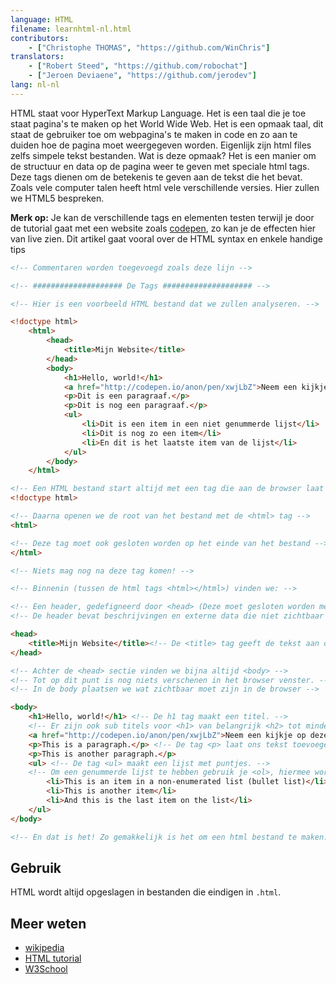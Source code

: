 ```yaml
---
language: HTML
filename: learnhtml-nl.html
contributors:
    - ["Christophe THOMAS", "https://github.com/WinChris"]
translators:
    - ["Robert Steed", "https://github.com/robochat"]
    - ["Jeroen Deviaene", "https://github.com/jerodev"]
lang: nl-nl
---
```


HTML staat voor HyperText Markup Language.
Het is een taal die je toe staat pagina's te maken op het World Wide Web.
Het is een opmaak taal, dit staat de gebruiker toe om webpagina's te maken in code en zo aan te duiden hoe de pagina moet weergegeven worden.
Eigenlijk zijn html files zelfs simpele tekst bestanden.
Wat is deze opmaak? Het is een manier om de structuur en data op de pagina weer te geven met speciale html tags.
Deze tags dienen om de betekenis te geven aan de tekst die het bevat.
Zoals vele computer talen heeft html vele verschillende versies. Hier zullen we HTML5 bespreken.

**Merk op:** Je kan de verschillende tags en elementen testen terwijl je door de tutorial gaat met een website zoals [codepen](http://codepen.io/pen/), zo kan je de effecten hier van live zien.
Dit artikel gaat vooral over de HTML syntax en enkele handige tips


```html
<!-- Commentaren worden toegevoegd zoals deze lijn -->

<!-- #################### De Tags #################### -->

<!-- Hier is een voorbeeld HTML bestand dat we zullen analyseren. -->

<!doctype html>
	<html>
		<head>
			<title>Mijn Website</title>
		</head>
		<body>
			<h1>Hello, world!</h1>
			<a href="http://codepen.io/anon/pen/xwjLbZ">Neem een kijkje op deze link</a>
			<p>Dit is een paragraaf.</p>
			<p>Dit is nog een paragraaf.</p>
			<ul>
				<li>Dit is een item in een niet genummerde lijst</li>
				<li>Dit is nog zo een item</li>
				<li>En dit is het laatste item van de lijst</li>
			</ul>
		</body>
	</html>

<!-- Een HTML bestand start altijd met een tag die aan de browser laat weten dat we HTML gebruiken -->
<!doctype html>

<!-- Daarna openen we de root van het bestand met de <html> tag -->
<html>

<!-- Deze tag moet ook gesloten worden op het einde van het bestand -->
</html>

<!-- Niets mag nog na deze tag komen! -->

<!-- Binnenin (tussen de html tags <html></html>) vinden we: -->

<!-- Een header, gedefigneerd door <head> (Deze moet gesloten worden met </head>) -->
<!-- De header bevat beschrijvingen en externe data die niet zichtbaar is op de website; Dit is metadata -->

<head>
	<title>Mijn Website</title><!-- De <title> tag geeft de tekst aan die in de titelbar van de browser moet weergegeven worden. -->
</head>

<!-- Achter de <head> sectie vinden we bijna altijd <body> -->
<!-- Tot op dit punt is nog niets verschenen in het browser venster. -->
<!-- In de body plaatsen we wat zichtbaar moet zijn in de browser -->

<body>
	<h1>Hello, world!</h1> <!-- De h1 tag maakt een titel. -->
	<!-- Er zijn ook sub titels voor <h1> van belangrijk <h2> tot minder belangrijk <h6>. -->
	<a href="http://codepen.io/anon/pen/xwjLbZ">Neem een kijkje op deze link</a> <!-- een hyperlink naar de aangegeven link waar op geklikt kan worden in de browser -->
	<p>This is a paragraph.</p> <!-- De tag <p> laat ons tekst toevoegen. -->
	<p>This is another paragraph.</p>
	<ul> <!-- De tag <ul> maakt een lijst met puntjes. -->
	<!-- Om een genummerde lijst te hebben gebruik je <ol>, hiermee worden de elementen <li> automatisch genummerd -->
		<li>This is an item in a non-enumerated list (bullet list)</li>
		<li>This is another item</li>
		<li>And this is the last item on the list</li>
	</ul>
</body>

<!-- En dat is het! Zo gemakkelijk is het om een html bestand te maken. -->
```

## Gebruik

HTML wordt altijd opgeslagen in bestanden die eindigen in `.html`.

## Meer weten

* [wikipedia](https://nl.wikipedia.org/wiki/HTML)
* [HTML tutorial](https://developer.mozilla.org/en-US/docs/Web/HTML)
* [W3School](http://www.w3schools.com/html/html_intro.asp)
